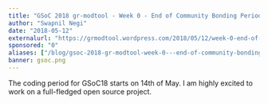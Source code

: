 ```yaml
---
title: "GSoC 2018 gr-modtool - Week 0 - End of Community Bonding Period"
author: "Swapnil Negi"
date: "2018-05-12"
externalurl: "https://grmodtool.wordpress.com/2018/05/12/week-0-end-of-community-bonding-period/"
sponsored: "0"
aliases: ["/blog/gsoc-2018-gr-modtool-week-0---end-of-community-bonding-period", "/news/gsoc-2018-gr-modtool-week-0---end-of-community-bonding-period"]
banner: gsoc.png
---
```

The coding period for GSoC18 starts on 14th of May. I am highly excited to work on a full-fledged open source project.
<!--more-->
